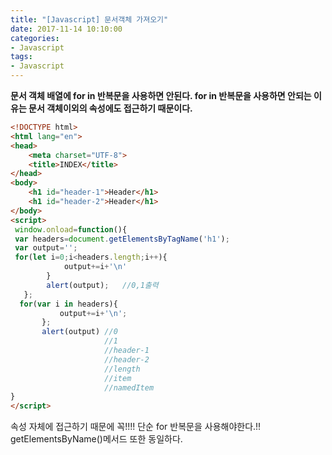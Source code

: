 ```yaml
---
title: "[Javascript] 문서객체 가져오기"
date: 2017-11-14 10:10:00
categories:
- Javascript
tags:
- Javascript
---
```

**문서 객체 배열에 for in 반복문을 사용하면 안된다. for in 반복문을 사용하면 안되는 이유는 문서 객체이외의 속성에도 접근하기 때문이다.**

```html
<!DOCTYPE html>
<html lang="en">
<head>
    <meta charset="UTF-8">
    <title>INDEX</title>
</head>
<body>
    <h1 id="header-1">Header</h1>
    <h1 id="header-2">Header</h1>
</body>
<script>
 window.onload=function(){
 var headers=document.getElementsByTagName('h1');
 var output='';
 for(let i=0;i<headers.length;i++){
            output+=i+'\n'
        }
        alert(output);   //0,1출력
   };
  for(var i in headers){
           output+=i+'\n';
       };
       alert(output) //0
                     //1
                     //header-1
                     //header-2
                     //length
                     //item
                     //namedItem
}
</script>
```
속성 자체에 접근하기 때문에 꼭!!!! 단순 for 반복문을 사용해야한다.!!
getElementsByName()메서드 또한 동일하다.
